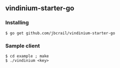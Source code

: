 ## vindinium-starter-go

### Installing

    $ go get github.com/jbcrail/vindinium-starter-go

### Sample client

    $ cd example ; make
    $ ./vindinium <key>
